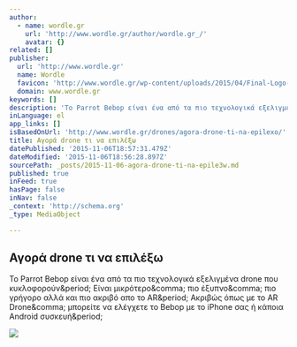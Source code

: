 ```yaml
---
author:
  - name: wordle.gr
    url: 'http://www.wordle.gr/author/wordle.gr_/'
    avatar: {}
related: []
publisher:
  url: 'http://www.wordle.gr'
  name: Wordle
  favicon: 'http://www.wordle.gr/wp-content/uploads/2015/04/Final-Logo-Fav-icon-20x20.png'
  domain: www.wordle.gr
keywords: []
description: 'Το Parrot Bebop είναι ένα από τα πιο τεχνολογικά εξελιγμένα drone που κυκλοφορούν. Είναι μικρότερο, πιο έξυπνο, πιο γρήγορο αλλά και πιο ακριβό απο το AR. Ακριβώς όπως με το AR Drone, μπορείτε να ελέγχετε το Bebop με το iPhone σας ή κάποια Android συσκευή.'
inLanguage: el
app_links: []
isBasedOnUrl: 'http://www.wordle.gr/drones/agora-drone-ti-na-epilexo/'
title: Αγορά drone τι να επιλέξω
datePublished: '2015-11-06T18:57:31.479Z'
dateModified: '2015-11-06T18:56:28.897Z'
sourcePath: _posts/2015-11-06-agora-drone-ti-na-epile3w.md
published: true
inFeed: true
hasPage: false
inNav: false
_context: 'http://schema.org'
_type: MediaObject

---
```

<article style=""><h1>Αγορά drone τι να επιλέξω</h1><p>Το Parrot Bebop είναι ένα από τα πιο τεχνολογικά εξελιγμένα drone που κυκλοφορούν&amp;period; Είναι μικρότερο&amp;comma; πιο έξυπνο&amp;comma; πιο γρήγορο αλλά και πιο ακριβό απο το AR&amp;period; Ακριβώς όπως με το AR Drone&amp;comma; μπορείτε να ελέγχετε το Bebop με το iPhone σας ή κάποια Android συσκευή&amp;period;</p><img src="http://www.wordle.gr/wp-content/uploads/2015/11/which-drone-to-buy-600x300.jpg" /></article>